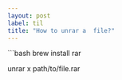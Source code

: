 ```yaml
---
layout: post
label: til
title: "How to unrar a  file?"
---
```


<p>
  
</p>
```bash
brew install rar

unrar x path/to/file.rar
```

